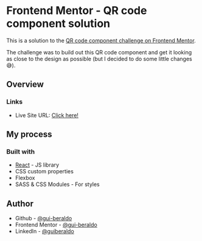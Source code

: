 # Frontend Mentor - QR code component solution

This is a solution to the [QR code component challenge on Frontend Mentor](https://www.frontendmentor.io/challenges/qr-code-component-iux_sIO_H).

The challenge was to build out this QR code component and get it looking as close to the design as possible (but I decided to do some little changes 😅).

## Overview

### Links

- Live Site URL: [Click here!](https://your-live-site-url.com)

## My process

### Built with

- [React](https://reactjs.org/) - JS library
- CSS custom properties
- Flexbox
- SASS & CSS Modules - For styles

## Author

- Github - [@gui-beraldo](https://github.com/gui-beraldo)
- Frontend Mentor - [@gui-beraldo](https://www.frontendmentor.io/profile/gui-beraldo)
- LinkedIn - [@guiberaldo](https://www.linkedin.com/in/guiberaldo/)
